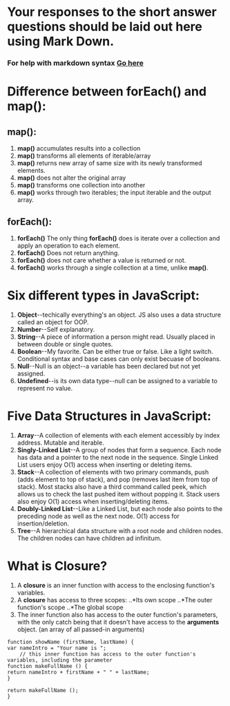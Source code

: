# Your responses to the short answer questions should be laid out here using Mark Down.
### For help with markdown syntax [Go here](https://github.com/adam-p/markdown-here/wiki/Markdown-Cheatsheet)

# Difference between **forEach()** and **map()**:
## **map()**:
1. **map()** accumulates results into a collection 
2. **map()** transforms all elements of iterable/array
3. **map()** returns new array of same size with its newly transformed elements.
4. **map()** does not alter the original array
5. **map()** transforms one collection into another
6. **map()** works through two iterables; the input iterable and the output array.

## **forEach()**:
1. **forEach()** The only thing **forEach()** does is iterate over a collection and apply an operation to each element.
2. **forEach()** Does not return anything. 
3. **forEach()** does not care whether a value is returned or not.
4. **forEach()** works through a single collection at a time, unlike **map()**.


# Six different types in JavaScript:
1. **Object**--techically everything's an object. JS also uses a data structure called an object for OOP.
2. **Number**--Self explanatory.
3. **String**--A piece of information a person might read. Usually placed in between double or single quotes.
4. **Boolean**--My favorite. Can be either true or false. Like a light switch. Conditional syntax and base cases can only exist becuase of booleans.
5. **Null**--Null is an object--a variable has been declared but not yet assigned.
6. **Undefined**--is its own data type--null can be assigned to a variable to represent no value.


# Five Data Structures in JavaScript:
1. **Array**--A collection of elements with each element accessibly by index address. Mutable and iterable. 
2. **Singly-Linked List**--A group of nodes that form a sequence. Each node has data and a pointer to the next node in the sequence. Single Linked List users enjoy O(1) access when inserting or deleting items.
3. **Stack**--A collection of elements with two primary commands, push (adds element to top of stack), and pop (removes last item from top of stack). Most stacks also have a third command called peek, which allows us to check the last pushed item without popping it. Stack users also enjoy O(1) access when inserting/deleting items.
4. **Doubly-Linked List**--Like a Linked List, but each node also points to the preceding node as well as the next node. O(1) access for insertion/deletion.
5. **Tree**--A hierarchical data structure with a root node and children nodes. The children nodes can have children ad infinitum.

# What is Closure?
1. A **closure** is an inner function with access to the enclosing function's variables. 
2. A **closure** has access to three scopes:
..*Its own scope
..*The outer function's scope
..*The global scope
3. The inner function also has access to the outer function's parameters, with the only catch being that it doesn't have access to the **arguments** object. (an array of all passed-in arguments)
```
function showName (firstName, lastName) {
​var nameIntro = "Your name is ";
    // this inner function has access to the outer function's variables, including the parameter​
​function makeFullName () {        
​return nameIntro + firstName + " " + lastName;    
}
​
​return makeFullName ();
}

```